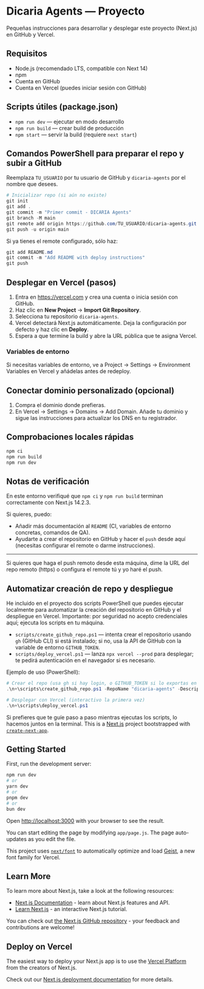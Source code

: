 # Dicaria Agents — Proyecto

Pequeñas instrucciones para desarrollar y desplegar este proyecto (Next.js) en GitHub y Vercel.

## Requisitos
- Node.js (recomendado LTS, compatible con Next 14)
- npm
- Cuenta en GitHub
- Cuenta en Vercel (puedes iniciar sesión con GitHub)

## Scripts útiles (package.json)
- `npm run dev` — ejecutar en modo desarrollo
- `npm run build` — crear build de producción
- `npm start` — servir la build (requiere `next start`)

## Comandos PowerShell para preparar el repo y subir a GitHub
Reemplaza `TU_USUARIO` por tu usuario de GitHub y `dicaria-agents` por el nombre que desees.

```powershell
# Inicializar repo (si aún no existe)
git init
git add .
git commit -m "Primer commit - DICARIA Agents"
git branch -M main
git remote add origin https://github.com/TU_USUARIO/dicaria-agents.git
git push -u origin main
```

Si ya tienes el remote configurado, sólo haz:

```powershell
git add README.md
git commit -m "Add README with deploy instructions"
git push
```

## Desplegar en Vercel (pasos)
1. Entra en https://vercel.com y crea una cuenta o inicia sesión con GitHub.
2. Haz clic en **New Project** → **Import Git Repository**.
3. Selecciona tu repositorio `dicaria-agents`.
4. Vercel detectará Next.js automáticamente. Deja la configuración por defecto y haz clic en **Deploy**.
5. Espera a que termine la build y abre la URL pública que te asigna Vercel.

### Variables de entorno
Si necesitas variables de entorno, ve a Project → Settings → Environment Variables en Vercel y añádelas antes de redeploy.

## Conectar dominio personalizado (opcional)
1. Compra el dominio donde prefieras.
2. En Vercel → Settings → Domains → Add Domain. Añade tu dominio y sigue las instrucciones para actualizar los DNS en tu registrador.

## Comprobaciones locales rápidas
```powershell
npm ci
npm run build
npm run dev
```

## Notas de verificación
En este entorno verifiqué que `npm ci` y `npm run build` terminan correctamente con Next.js 14.2.3.

Si quieres, puedo:
- Añadir más documentación al `README` (CI, variables de entorno concretas, comandos de QA).
- Ayudarte a crear el repositorio en GitHub y hacer el `push` desde aquí (necesitas configurar el remote o darme instrucciones).

---
Si quieres que haga el push remoto desde esta máquina, dime la URL del repo remoto (https) o configura el remote tú y yo haré el push.

## Automatizar creación de repo y despliegue
He incluido en el proyecto dos scripts PowerShell que puedes ejecutar localmente para automatizar la creación del repositorio en GitHub y el despliegue en Vercel. Importante: por seguridad no acepto credenciales aquí; ejecuta los scripts en tu máquina.

- `scripts/create_github_repo.ps1` — intenta crear el repositorio usando `gh` (GitHub CLI) si está instalado; si no, usa la API de GitHub con la variable de entorno `GITHUB_TOKEN`.
- `scripts/deploy_vercel.ps1` — lanza `npx vercel --prod` para desplegar; te pedirá autenticación en el navegador si es necesario.

Ejemplo de uso (PowerShell):

```powershell
# Crear el repo (usa gh si hay login, o GITHUB_TOKEN si lo exportas en tu entorno)
.\n+\scripts\create_github_repo.ps1 -RepoName "dicaria-agents" -Description "DICARIA Agents demo" -Private:$false

# Desplegar con Vercel (interactivo la primera vez)
.\n+\scripts\deploy_vercel.ps1
```

Si prefieres que te guíe paso a paso mientras ejecutas los scripts, lo hacemos juntos en la terminal.
This is a [Next.js](https://nextjs.org) project bootstrapped with [`create-next-app`](https://github.com/vercel/next.js/tree/canary/packages/create-next-app).

## Getting Started

First, run the development server:

```bash
npm run dev
# or
yarn dev
# or
pnpm dev
# or
bun dev
```

Open [http://localhost:3000](http://localhost:3000) with your browser to see the result.

You can start editing the page by modifying `app/page.js`. The page auto-updates as you edit the file.

This project uses [`next/font`](https://nextjs.org/docs/app/building-your-application/optimizing/fonts) to automatically optimize and load [Geist](https://vercel.com/font), a new font family for Vercel.

## Learn More

To learn more about Next.js, take a look at the following resources:

- [Next.js Documentation](https://nextjs.org/docs) - learn about Next.js features and API.
- [Learn Next.js](https://nextjs.org/learn) - an interactive Next.js tutorial.

You can check out [the Next.js GitHub repository](https://github.com/vercel/next.js) - your feedback and contributions are welcome!

## Deploy on Vercel

The easiest way to deploy your Next.js app is to use the [Vercel Platform](https://vercel.com/new?utm_medium=default-template&filter=next.js&utm_source=create-next-app&utm_campaign=create-next-app-readme) from the creators of Next.js.

Check out our [Next.js deployment documentation](https://nextjs.org/docs/app/building-your-application/deploying) for more details.
